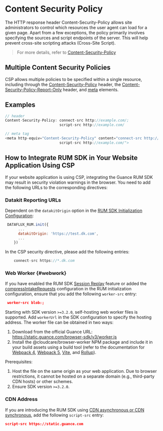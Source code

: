 # Content Security Policy

The HTTP response header Content-Security-Policy allows site administrators to control which resources the user agent can load for a given page. Apart from a few exceptions, the policy primarily involves specifying the sources and script endpoints of the server. This will help prevent cross-site scripting attacks (Cross-Site Script).

> For more details, refer to [Content-Security-Policy](https://developer.mozilla.org/en-US/docs/Web/HTTP/Headers/Content-Security-Policy)

## Multiple Content Security Policies

CSP allows multiple policies to be specified within a single resource, including through the [Content-Security-Policy](https://developer.mozilla.org/en-US/docs/Web/HTTP/Headers/Content-Security-Policy) header, the [Content-Security-Policy-Report-Only](https://developer.mozilla.org/en-US/docs/Web/HTTP/Headers/Content-Security-Policy-Report-Only) header, and [meta](https://developer.mozilla.org/en-US/docs/Web/HTML/Element/meta) elements.

## Examples

```js
// header
Content-Security-Policy: connect-src http://example.com/;
                         script-src http://example.com/

// meta tag
<meta http-equiv="Content-Security-Policy" content="connect-src http://example.com/;
                         script-src http://example.com/">
```

## How to Integrate RUM SDK in Your Website Application Using CSP

If your website application is using CSP, integrating the Guance RUM SDK may result in security violation warnings in the browser. You need to add the following URLs to the corresponding directives:

### Datakit Reporting URLs

Dependent on the `datakitOrigin` option in the [RUM SDK Initialization Configuration](./custom-sdk/index.md):

```js
 DATAFLUX_RUM.init({
      ...
      datakitOrigin: 'https://test.dk.com',
      ...
    })
```

In the CSP security directive, please add the following entries:

```js
    connect-src https://*.dk.com
```

### Web Worker {#webwork}

If you have enabled the RUM SDK [Session Replay](../replay.md) feature or added the [compressIntakeRequests](./app-access.md#config) configuration in the RUM initialization configuration, ensure that you add the following `worker-src` entry:

```json
 worker-src blob:;
```

Starting with SDK version `>=3.2.0`, self-hosting web worker files is supported. Add `workerUrl` in the SDK configuration to specify the hosting address. The worker file can be obtained in two ways:

1. Download from the official Guance URL: https://static.guance.com/browser-sdk/v3/worker.js
2. Install the @cloudcare/browser-worker NPM package and include it in your build assets using a build tool (refer to the documentation for [Webpack 4](https://v4.webpack.js.org/loaders/file-loader/), [Webpack 5](https://webpack.js.org/guides/asset-modules/#url-assets), [Vite](https://vitejs.dev/guide/assets.html#new-url-url-import-meta-url), and [Rollup](https://github.com/rollup/plugins/tree/master/packages/url/#readme)).

Prerequisites:

1. Host the file on the same origin as your web application. Due to browser restrictions, it cannot be hosted on a separate domain (e.g., third-party CDN hosts) or other schemes.
2. Ensure SDK version `>=3.2.0`.

### CDN Address

If you are introducing the RUM SDK using [CDN asynchronous or CDN synchronous](./app-access.md#access), add the following `script-src` entry:

```json
script-src https://static.guance.com
```
